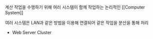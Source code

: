 
계산 작업을 수행하기 위해 여러 시스템이 함께 작업하는 논리적인 [[Computer System]]

여러 시스템은 LAN과 같은 방법을 이용해 연결되어 같은 작업을 분산을 통해 처리

+ Web Server Cluster
